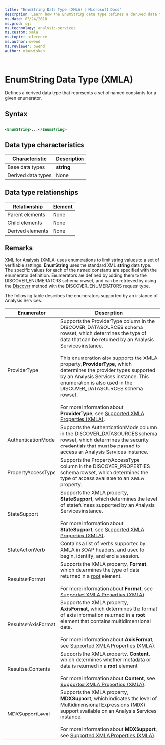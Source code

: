 ```yaml
---
title: "EnumString Data Type (XMLA) | Microsoft Docs"
descrption: Learn how the EnumString data type defines a derived data type that represents a set of named constants for a given enumerator.
ms.date: 07/24/2018
ms.prod: sql
ms.technology: analysis-services
ms.custom: xmla
ms.topic: reference
ms.author: owend
ms.reviewer: owend
author: minewiskan

---
```

# EnumString Data Type (XMLA)

  Defines a derived data type that represents a set of named constants for a given enumerator.  
  
## Syntax  
  
```xml  
  
<EnumString>...</EnumString>  
```  
  
## Data type characteristics  
  
|Characteristic|Description|  
|--------------------|-----------------|  
|Base data types|**string**|  
|Derived data types|None|  
  
## Data type relationships  
  
|Relationship|Element|  
|------------------|-------------|  
|Parent elements|None|  
|Child elements|None|  
|Derived elements|None|  
  
## Remarks  
 XML for Analysis (XMLA) uses enumerations to limit string values to a set of verifiable settings. **EnumString** uses the standard XML **string** data type. The specific values for each of the named constants are specified with the enumerator definition. Enumerators are defined by adding them to the DISCOVER_ENUMERATORS schema rowset, and can be retrieved by using the [Discover](../xml-elements-methods-discover.md) method with the DISCOVER_ENUMERATORS request type.  
  
 The following table describes the enumerators supported by an instance of Analysis Services.  
  
|Enumerator|Description|  
|----------------|-----------------|  
|ProviderType|Supports the ProviderType column in the DISCOVER_DATASOURCES schema rowset, which determines the type of data that can be returned by an Analysis Services instance.<br /><br /> This enumeration also supports the XMLA property, **ProviderType**, which determines the provider types supported by an Analysis Services instance. This enumeration is also used in the DISCOVER_DATASOURCES schema rowset.<br /><br /> For more information about **ProviderType**, see [Supported XMLA Properties &#40;XMLA&#41;](../xml-elements-properties/propertylist-element-supported-xmla-properties.md).|  
|AuthenticationMode|Supports the AuthenticationMode column in the DISCOVER_DATASOURCES schema rowset, which determines the security credentials that must be passed to access an Analysis Services instance.|  
|PropertyAccessType|Supports the PropertyAccessType column in the DISCOVER_PROPERTIES schema rowset, which determines the type of access available to an XMLA property.|  
|StateSupport|Supports the XMLA property, **StateSupport**, which determines the level of statefulness supported by an Analysis Services instance.<br /><br /> For more information about **StateSupport**, see [Supported XMLA Properties &#40;XMLA&#41;](../xml-elements-properties/propertylist-element-supported-xmla-properties.md).|  
|StateActionVerb|Contains a list of verbs supported by XMLA in SOAP headers, and used to begin, identify, and end a session.|  
|ResultsetFormat|Supports the XMLA property, **Format**, which determines the type of data returned in a [root](../xml-elements-properties/root-element-xmla.md) element.<br /><br /> For more information about **Format**, see [Supported XMLA Properties &#40;XMLA&#41;](../xml-elements-properties/propertylist-element-supported-xmla-properties.md).|  
|ResultsetAxisFormat|Supports the XMLA property, **AxisFormat**, which determines the format of axis information returned in a **root** element that contains multidimensional data.<br /><br /> For more information about **AxisFormat**, see [Supported XMLA Properties &#40;XMLA&#41;](../xml-elements-properties/propertylist-element-supported-xmla-properties.md).|  
|ResultsetContents|Supports the XMLA property, **Content**, which determines whether metadata or data is returned in a **root** element.<br /><br /> For more information about **Content**, see [Supported XMLA Properties &#40;XMLA&#41;](../xml-elements-properties/propertylist-element-supported-xmla-properties.md).|  
|MDXSupportLevel|Supports the XMLA property, **MDXSupport**, which indicates the level of Multidimensional Expressions (MDX) support available on an Analysis Services instance.<br /><br /> For more information about **MDXSupport**, see [Supported XMLA Properties &#40;XMLA&#41;](../xml-elements-properties/propertylist-element-supported-xmla-properties.md).|  
